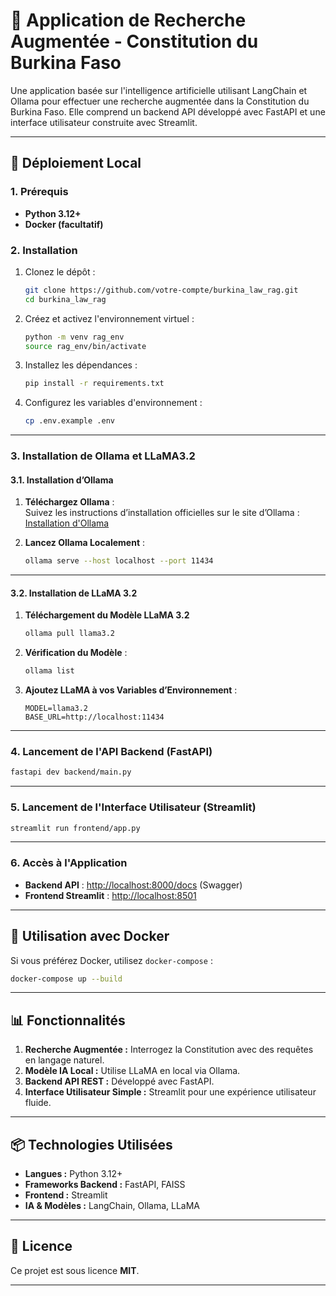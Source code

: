 # 📜 **Application de Recherche Augmentée - Constitution du Burkina Faso**  

Une application basée sur l'intelligence artificielle utilisant LangChain et Ollama pour effectuer une recherche augmentée dans la Constitution du Burkina Faso. Elle comprend un backend API développé avec FastAPI et une interface utilisateur construite avec Streamlit.

---

## **🚀 Déploiement Local**

### **1. Prérequis**  
- **Python 3.12+**  
- **Docker (facultatif)**

### **2. Installation**
1. Clonez le dépôt :
   ```bash
   git clone https://github.com/votre-compte/burkina_law_rag.git
   cd burkina_law_rag
   ```

2. Créez et activez l'environnement virtuel :
   ```bash
   python -m venv rag_env
   source rag_env/bin/activate
   ```

3. Installez les dépendances :
   ```bash
   pip install -r requirements.txt
   ```

4. Configurez les variables d'environnement :
   ```bash
   cp .env.example .env
   ```

---

### **3. Installation de Ollama et LLaMA3.2**  

#### **3.1. Installation d’Ollama**
1. **Téléchargez Ollama** :  
   Suivez les instructions d’installation officielles sur le site d’Ollama :  
   [Installation d'Ollama](https://ollama.com/download)

2. **Lancez Ollama Localement** :
   ```bash
   ollama serve --host localhost --port 11434
   ```

---

#### **3.2. Installation de LLaMA 3.2**
1. **Téléchargement du Modèle LLaMA 3.2**
   ```bash
   ollama pull llama3.2
   ```

2. **Vérification du Modèle** :
   ```bash
   ollama list
   ```

3. **Ajoutez LLaMA à vos Variables d’Environnement** :
   ```env
   MODEL=llama3.2
   BASE_URL=http://localhost:11434
   ```

---

### **4. Lancement de l'API Backend (FastAPI)**
```bash
fastapi dev backend/main.py
```

---

### **5. Lancement de l'Interface Utilisateur (Streamlit)**
```bash
streamlit run frontend/app.py
```

---

### **6. Accès à l'Application**
- **Backend API** : [http://localhost:8000/docs](http://localhost:8000/docs) (Swagger)  
- **Frontend Streamlit** : [http://localhost:8501](http://localhost:8501)

---

## **🔧 Utilisation avec Docker**
Si vous préférez Docker, utilisez `docker-compose` :  

```bash
docker-compose up --build
```

---

## **📊 Fonctionnalités**
1. **Recherche Augmentée :** Interrogez la Constitution avec des requêtes en langage naturel.  
2. **Modèle IA Local :** Utilise LLaMA en local via Ollama.  
3. **Backend API REST :** Développé avec FastAPI.  
4. **Interface Utilisateur Simple :** Streamlit pour une expérience utilisateur fluide.  

---

## **📦 Technologies Utilisées**
- **Langues :** Python 3.12+  
- **Frameworks Backend :** FastAPI, FAISS  
- **Frontend :** Streamlit  
- **IA & Modèles :** LangChain, Ollama, LLaMA  

---

## **📄 Licence**
Ce projet est sous licence **MIT**.

---
